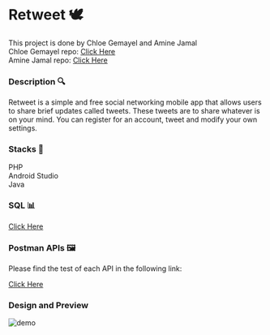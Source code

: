 # Retweet 🕊
This project is done by Chloe Gemayel and Amine Jamal </br>
Chloe Gemayel repo: [Click Here](https://github.com/chloegem/GroupProject-Mobile) </br>
Amine Jamal repo: [Click Here](https://github.com/AmineJml/GroupProject-Mobile)

<h3>Description 🔍</h3>
 
Retweet is a simple and free social networking mobile app that allows users to share brief updates called tweets.
These tweets are to share whatever is on your mind. You can register for an account, tweet and modify your own settings.

<h3>Stacks 🔐</h3>
 
PHP </br>
Android Studio </br>
Java </br>

<h3>SQL 📊</h3> 

[Click Here](https://github.com/AmineJml/GroupProject-Mobile/files/9964821/retweetdb.2.pdf)

<h3>Postman APIs 🖼</h3>
Please find the test of each API in the following link: 

[Click Here](https://orange-satellite-481308.postman.co/workspace/My-Workspace~08470639-accc-41c18f0d-0fd5d721de25/collection/23599479-a8c1452e-133f-45c3-9e40-10d528a97ce9?action=share&creator=23599479)
 
 <h3>Design and Preview </h3>
 
![demo](https://user-images.githubusercontent.com/99536375/200689906-16c1aeae-0795-4047-b589-16d98eacb34a.png)
